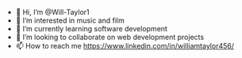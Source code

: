 - 👋 Hi, I’m @Will-Taylor1
- 👀 I’m interested in music and film
- 🌱 I’m currently learning software development 
- 💞️ I’m looking to collaborate on web development projects
- 📫 How to reach me https://www.linkedin.com/in/williamtaylor456/

<!---
Will-Taylor1/Will-Taylor1 is a ✨ special ✨ repository because its `README.md` (this file) appears on your GitHub profile.
You can click the Preview link to take a look at your changes.
--->
